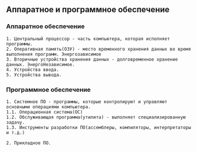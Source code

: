 ## Аппаратное и программное обеспечение

### Аппаратное обеспечение
```
1. Центральный процессор - часть компьютера, которая исполняет программы.
2. Оперативная память(ОЗУ) - место временного хранения данных во время выполнения программ. Энергозависимое
3. Вторичные устройства хранения данных - долговременное хранение данных. ЭнергоНезависимое.
4. Устройства ввода.
5. Устройства вывода.
```

### Программное обеспечение
```
1. Системное ПО - программы, которые контролируют и управляют основными операциями компьютера.
1.1. Операционная система(ОС)
1.2. Обслуживающая программа(утилита) - выполняет специализированную задачу.
1.3. Инструменты разработки ПО(ассемблеры, компиляторы, интерпретаторы и т.д.)

2. Прикладное ПО.
```
